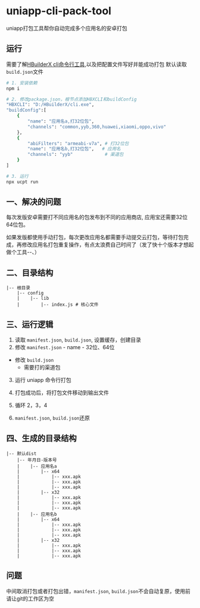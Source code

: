 # uniapp-cli-pack-tool
uniapp打包工具帮你自动完成多个应用名的安卓打包


## 运行
需要了解[HBuilderX cli命令行工具](https://hx.dcloud.net.cn/cli/pack?id=config),以及把配置文件写好并能成功打包
默认读取`build.json`文件

```sh
# 1. 安装依赖
npm i

# 2. 修改package.json，根节点添加HBXCLI和buildConfig
"HBXCLI": "D:/HBuilderX/cli.exe",
"buildConfig":[
    {
        "name": "应用名a,打32位包",
        "channels": "common,yyb,360,huawei,xiaomi,oppo,vivo"
    },
    {
        "abiFilters": "armeabi-v7a", # 打32位包
        "name": "应用名b,打32位包",   # 应用名
        "channels": "yyb"            # 渠道包
    }
]

# 3. 运行
npx ucpt run
```


## 一、解决的问题
每次发版安卓需要打不同应用名的包发布到不同的应用商店, 应用宝还需要32位64位包。

如果发版都使用手动打包，每次更改应用名都需要手动提交云打包，等待打包完成，再修改应用名打包重复操作，有点太浪费自己时间了（发了快十个版本才想起做个工具--、）


## 二、目录结构

```
|-- 根目录
    |-- config
    |    |-- lib
    |        |-- index.js # 核心文件
```


## 三、运行逻辑

1. 读取 `manifest.json`, `build.json`, 设置缓存，创建目录
2. 修改 `manifest.json`
        - name
        - 32位、64位

- 修改 `build.json`
    - 需要打的渠道包

3. 运行 uniapp 命令行打包

4. 打包成功后，将打包文件移动到输出文件

5. 循环 2，3，4

6. `manifest.json`, `build.json`还原

## 四、生成的目录结构

```
|-- 默认dist
    |-- 年月日-版本号
    |    |-- 应用名a
    |        |-- x64
    |            |-- xxx.apk
    |            |-- xxx.apk
    |            |-- xxx.apk
    |        |-- x32
    |            |-- xxx.apk
    |            |-- xxx.apk
    |            |-- xxx.apk
    |    |-- 应用名b
    |        |-- x64
    |            |-- xxx.apk
    |            |-- xxx.apk
    |            |-- xxx.apk
    |        |-- x32
    |            |-- xxx.apk
    |            |-- xxx.apk
    |            |-- xxx.apk
```



## 问题
中间取消打包或者打包出错，`manifest.json`, `build.json`不会自动复原，使用前请让git的工作区为空
